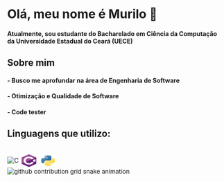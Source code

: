 # Olá, meu nome é Murilo 👋

#### Atualmente, sou estudante do Bacharelado em Ciência da Computação da Universidade Estadual do Ceará (UECE)


## Sobre mim

#### - Busco me aprofundar na área de Engenharia de Software
#### - Otimização e Qualidade de Software
#### - Code tester


## Linguagens que utilizo:

<div style="display: inline_block"><br>
  <img align="center" alt="C" height="30" width="40" src="https://cdn.jsdelivr.net/gh/devicons/devicon@latest/icons/c/c-original.svg">
  <img align="center" alt="Csharp" height="30" width="40" src="https://raw.githubusercontent.com/devicons/devicon/master/icons/csharp/csharp-original.svg">
  <img align="center" alt="Python" height="30" width="40" src="https://raw.githubusercontent.com/devicons/devicon/master/icons/python/python-original.svg">
</div>

<picture align="center">
  <source media="(prefers-color-scheme: dark)" srcset="https://raw.githubusercontent.com/murilosousaz/murilosousaz/output/github-contribution-grid-snake-dark.svg">
  <source media="(prefers-color-scheme: light)" srcset="https://raw.githubusercontent.com/murilosousaz/murilosousaz/output/github-contribution-grid-snake-dark.svg">
  <img align="center" alt="github contribution grid snake animation" src="https://raw.githubusercontent.com/murilosousaz/murilosousaz/output/github-contribution-grid-snake.svg">
</picture>
